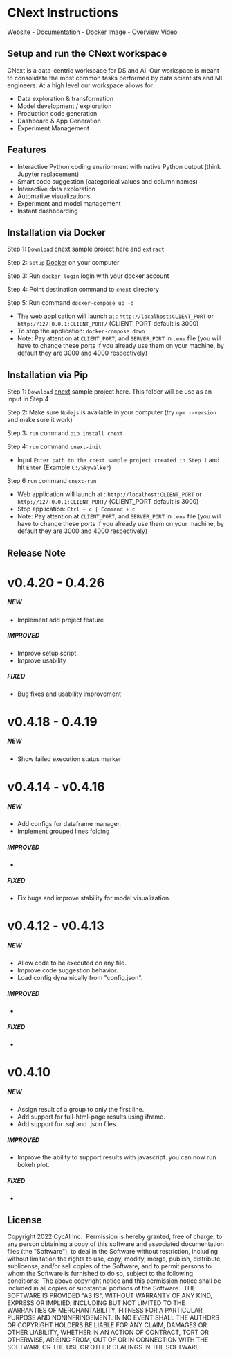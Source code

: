# CNext Instructions

[Website] - [Documentation] - [Docker Image] - [Overview Video]

## Setup and run the CNext workspace

CNext is a data-centric workspace for DS and AI. Our workspace is meant to consolidate the most common tasks performed by data scientists and ML engineers. At a high level our workspace allows for:

-   Data exploration & transformation
-   Model development / exploration
-   Production code generation
-   Dashboard & App Generation
-   Experiment Management

## Features

-   Interactive Python coding envrionment with native Python output (think Jupyter replacement)
-   Smart code suggestion (categorical values and column names)
-   Interactive data exploration
-   Automative visualizations
-   Experiment and model management
-   Instant dashboarding

## Installation via Docker

Step 1: `Download` [cnext] sample project here and `extract`

Step 2: `setup` [Docker] on your computer

Step 3: Run `docker login` login with your docker account

Step 4: Point destination command to `cnext` directory

Step 5: Run command `docker-compose up -d`

-   The web application will launch at : `http://localhost:CLIENT_PORT` or `http://127.0.0.1:CLIENT_PORT/` (CLIENT_PORT default is 3000)
-   To stop the application: `docker-compose down`
-   Note: Pay attention at `CLIENT_PORT`, and `SERVER_PORT` in `.env` file (you will have to change these ports if you already use them on your machine, by default they are 3000 and 4000 respectively)

## Installation via Pip

Step 1: `Download` [cnext] sample project here. This folder will be use as an input in Step 4

Step 2: Make sure `Nodejs` is available in your computer (try `npm --version` and make sure it work)

Step 3: `run` command `pip install cnext`

Step 4: `run` command `cnext-init`

-   Input `Enter path to the cnext sample project created in Step 1` and hit `Enter` (Example `C:/Skywalker`)
    ​

Step 6 `run` command `cnext-run`

-   Web application will launch at : `http://localhost:CLIENT_PORT` or `http://127.0.0.1:CLIENT_PORT/` (CLIENT_PORT default is 3000)
-   Stop application: `Ctrl + c | Command + c`
-   Note: Pay attention at `CLIENT_PORT`, and `SERVER_PORT` in `.env` file (you will have to change these ports if you already use them on your machine, by default they are 3000 and 4000 respectively)

## Release Note

# v0.4.20 - 0.4.26

##### NEW

-   Implement add project feature

##### IMPROVED

-   Improve setup script
-   Improve usability

##### FIXED

-   Bug fixes and usability improvement

# v0.4.18 - 0.4.19

##### NEW

-   Show failed execution status marker

# v0.4.14 - v0.4.16

##### NEW

-   Add configs for dataframe manager.
-   Implement grouped lines folding

##### IMPROVED

-

##### FIXED

-   Fix bugs and improve stability for model visualization.

# v0.4.12 - v0.4.13

##### NEW

-   Allow code to be executed on any file.
-   Improve code suggestion behavior.
-   Load config dynamically from "config.json".

##### IMPROVED

-

##### FIXED

-

# v0.4.10

##### NEW

-   Assign result of a group to only the first line.
-   Add support for full-html-page results using iframe.
-   Add support for .sql and .json files.

##### IMPROVED

-   Improve the ability to support results with javascript. you can now run bokeh plot.

##### FIXED

-

## License

Copyright 2022 CycAI Inc.
​
Permission is hereby granted, free of charge, to any person obtaining a copy of this software and associated documentation files (the "Software"), to deal in the Software without restriction, including without limitation the rights to use, copy, modify, merge, publish, distribute, sublicense, and/or sell copies of the Software, and to permit persons to whom the Software is furnished to do so, subject to the following conditions:
​
The above copyright notice and this permission notice shall be included in all copies or substantial portions of the Software.
​
THE SOFTWARE IS PROVIDED "AS IS", WITHOUT WARRANTY OF ANY KIND, EXPRESS OR IMPLIED, INCLUDING BUT NOT LIMITED TO THE WARRANTIES OF MERCHANTABILITY, FITNESS FOR A PARTICULAR PURPOSE AND NONINFRINGEMENT. IN NO EVENT SHALL THE AUTHORS OR COPYRIGHT HOLDERS BE LIABLE FOR ANY CLAIM, DAMAGES OR OTHER LIABILITY, WHETHER IN AN ACTION OF CONTRACT, TORT OR OTHERWISE, ARISING FROM, OUT OF OR IN CONNECTION WITH THE SOFTWARE OR THE USE OR OTHER DEALINGS IN THE SOFTWARE.

[website]: https://www.cnext.io/
[docker image]: https://hub.docker.com/r/cycai/cnext
[documentation]: https://internal-lace-ae4.notion.site/Product-Documentation-0dd58ea1cfe14dfab3666c5ec633ae96
[overview video]: https://youtu.be/5eWPkQIUfZw
[cnext]: https://drive.google.com/file/d/1w4MU3nr0E14PAS_5NmruuoMSfQeE5MLK
[docker]: https://www.docker.com/products/docker-desktop/
